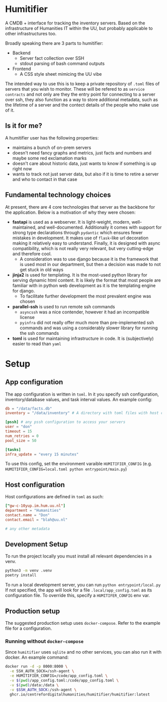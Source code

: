 # Humitifier

A CMDB + interface for tracking the inventory servers.
Based on the infrastructure of Humanities IT within the UU, but probably applicable to other infrastructures too.

Broadly speaking there are 3 parts to humitifier:

* Backend
  * Server fact collection over SSH
  * stdout parsing of bash command outputs
* Frontend
  * A CSS style sheet mimicing the UU vibe


The intended way to use this is to keep a private repository of `.toml` files of servers that you wish to monitor.
These will be refered to as `service contracts` and not only are they the entry point for connecting to a server over ssh, they also function as a way to store additional metadata, such as the lifetime of a server and the contect details of the people who make use of it.

## Is it for me?

A humitifier user has the following properties:

* maintains a bunch of on-prem servers
* doesn't need fancy graphs and metrics, just facts and numbers and maybe some red exclamation marks
* doesn't care about historic data, just wants to know if something is up right now
* wants to track not just server data, but also if it is time to retire a server and who to contact in that case



## Fundamental technology choices

At present, there are 4 core technologies that server as the backbone for the application.
Below is a motivation of why they were chosen:

* **fastapi** is used as a webserver. It is light-weight, modern, well-maintained, and well-documented. Additionally it comes with support for strong type declarations through `pydantic` which ensures fewer mistakes in development. It makes use of `flask`-like url decoration making it relatively easy to understand. Finally, it is designed with async compatibility, which is not really very relevant, but very cutting-edge and therefore cool.
  * A consideration was to use django because it is the framework that is used most in our department, but then a decision was made to not get stuck in old ways
* **jinja2** is used for templating. It is the most-used python library for serving dynamic html content. It is likely the format that most people are familiar with in python web development as it is the templating engine for django.
  * To facilitate further development the most prevalent engine was chosen
* **parallel-ssh** is used to run remote ssh commands
  * `asyncssh` was a nice contender, however it had an incompatible license
  * `pyinfra` did not really offer much more than pre-implemented ssh commands and was using a considerably slower library for running the ssh commands
* **toml** is used for maintaining infrastructure in code. It is (subjectively) easier to read than `yaml`


# Setup

## App configuration
The app configuration is written in `toml`.
In it you specify ssh configuration, inventory/database values, and task interval values.
An example config:

```toml
db = "/data/facts.db"
inventory = "/data/inventory" # A directory with toml files with host configurations

[pssh] # any pssh configuration to access your servers
user = "don"
timeout = 15
num_retries = 0
pool_size = 50

[tasks]
infra_update = "every 15 minutes"
```
To use this config, set the environment varaible `HUMITIFIER_CONFIG` (e.g. `HUMITIFIER_CONFIG=local.toml python entrypoint/main.py`)

## Host configuration
Host configurations are defined in `toml` as such:

```toml
["gw-c-10yup.im.hum.uu.nl"]
department = "Humanities"
contact.name = "Don"
contact.email = "blah@uu.nl"

# any other metadata
```

## Development Setup

To run the project locally you must install all relevant dependencies in a venv.

```bash
python3 -m venv .venv
poetry install
```

To run a local development server, you can run `python entrypoint/local.py` 
If not specified, the app will look for a file `.local/app_config.toml` as its configuration file.
To override this, specify a `HUMITIFER_CONFIG` env var.

## Production setup

The suggested production setup uses `docker-compose`.
Refer to the example file for a configuration.

### Running without `docker-compose`

Since `humitifier` uses `sqlite` and no other services, you can also run it with docker.
An example command: 

```bash
docker run -d -p 8000:8000 \
  -e SSH_AUTH_SOCK=/ssh-agent \
  -e HUMITIFIER_CONFIG=/code/app_config.toml \
  -v $(pwd)/app_config.toml:/code/app_config.toml \
  -v $(pwd)/data:/data \
  -v $SSH_AUTH_SOCK:/ssh-agent \
  ghcr.io/centrefordigitalhumanities/humitifier/humitifier:latest
```

